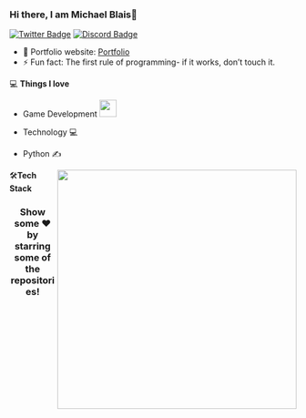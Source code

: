 ### Hi there, I am Michael Blais👋
[![Twitter Badge](https://img.shields.io/badge/-Twitter-blue?style=flat-square&logo=Twitter&logoColor=white&link=https://twitter.com/MBlais13)](https://twitter.com/MBlais13)
[![Discord Badge](https://img.shields.io/badge/-Discord-c14438?style=flat-square&logo=Discord&logoColor=white&link=mailto:http://discord.gg/Hejb485)](mailto:http://discord.gg/Hejb485) 

- 🎯 Portfolio website: [Portfolio](https://mblais-portfolio.netlify.app)
- ⚡ Fun fact: The first rule of programming- if it works, don’t touch it.

💻 **Things I love**
- Game Development <img src="https://media.giphy.com/media/WUlplcMpOCEmTGBtBW/giphy.gif" width="30"> 
- Technology 💻
- Python ✍️

    <a href="https://mblais-portfolio.netlify.app" title="Go to Source">
      <img align="right" width=420 height="auto" src="https://github-readme-stats.vercel.app/api?username=mblais13&show_icons=true&theme=github_dark&border_color=61dafb&hide_border=true&include_all_commits=true"/>
    </a>
    
🛠**Tech Stack**



<div align="center">
    <h3 align="center">Show some ❤️ by starring some of the repositories!</h3>
</div>

